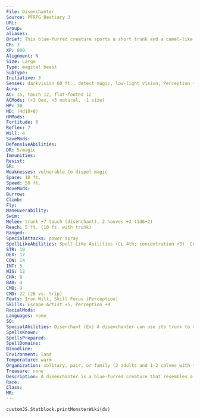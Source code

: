 ```yaml
---
File: Disenchanter
Source: PFRPG Bestiary 3
URL: 
Group: 
aliases: 
Brief: This blue-furred creature sports a short trunk and a camel-like body. The air around it seems to shimmer with magical energy.
CR: 3
XP: 800
Alignment: N
Size: Large
Type: magical beast
SubType: 
Initiative: 3
Senses: darkvision 60 ft., detect magic, low-light vision; Perception +9
Aura: 
AC: 15, touch 12, flat-footed 12
ACMods: (+3 Dex, +3 natural, -1 size)
HP: 30
HD: (4d10+8)
HPMods: 
Fortitude: 6
Reflex: 7
Will: 4
SaveMods: 
DefensiveAbilities: 
DR: 5/magic
Immunities: 
Resist: 
SR: 
Weaknesses: vulnerable to dispel magic
Space: 10 ft.
Speed: 50 ft.
MoveMods: 
Burrow: 
Climb: 
Fly: 
Maneuverability: 
Swim: 
Melee: trunk +7 touch (disenchant), 2 hooves +2 (1d6+2)
Reach: 5 ft. (10 ft. with trunk)
Ranged: 
SpecialAttacks: power spray
SpellLikeAbilities: Spell-Like Abilities (CL 4th; concentration +3)  Constant-detect magic   3/day-magic weapon   1/day-dimension door
STR: 19
DEX: 17
CON: 14
INT: 5
WIS: 12
CHA: 8
BAB: 4
CMB: 9
CMD: 22 (26 vs. trip)
Feats: Iron Will, Skill Focus (Perception)
Skills: Escape Artist +5, Perception +9
RacialMods: 
Languages: none
SQ: 
SpecialAbilities: Disenchant (Ex) A disenchanter can use its trunk to make a melee touch attack against a target's worn, held, or carried magic item in an attempt to drink the item's magic. The disenchanter makes a caster level check (+4) opposed by the target's Fortitude save. If the check succeeds, the disenchanter drains the item's magic, rendering it nonmagical. To determine which of a target's magic items is affected, use Table 9-2 on page 216 of the Core Rulebook (though a disenchanter never uses this ability on a headband or similar head-slot item unless it has first tried to wear the item). Disenchanters may instead target specific visible items, in which case they generally target the most obvious items. Artifacts are immune to this ability. Disenchant only works against objects that a disenchanter can touch, and even a thin layer of cloth effectively protects items from it.  Power Spray (Su) Once per day, a disenchanter can release a 20-foot cone-shaped burst of raw magical energy through its trunk. Creatures in the cone take 4d6 points of damage (DC 14 Reflex save for half ). Creatures immune to magic effects that allow spell resistance (such as golems) are immune to this ability. The save DC is Constitution-based.  Vulnerable to Dispel Magic (Ex) A disenchanter targeted by dispel magic takes 1d6 points of damage per caster level (maximum 10d6, Fortitude save for half). Greater dispel magic functions similarly (maximum 20d6 damage, Fortitude save for half).
SpellsKnown: 
SpellsPrepared: 
SpellDomains: 
Bloodline: 
Environment: land
Temperature: warm
Organization: solitary, pair, or family (2 adults and 1-2 calves with the young creature template)
Treasure: none
Description: A disenchanter is a blue-furred creature that resembles a single-humped camel with a prehensile trunk. The creatures can sense magic, which they consume for sustenance, draining the power of magic items and storing their magical energy in their humps. Disenchanters are social creatures, and often seek the companionship of other intelligent beings, making excellent mounts and trackers for treasure hunters. A typical disenchanter is 8 feet long and weighs 1,600 pounds.
Race: 
Class: 
MR: 
---
```

```dataviewjs
customJS.Statblock.printMonsterWiki(dv)
```
